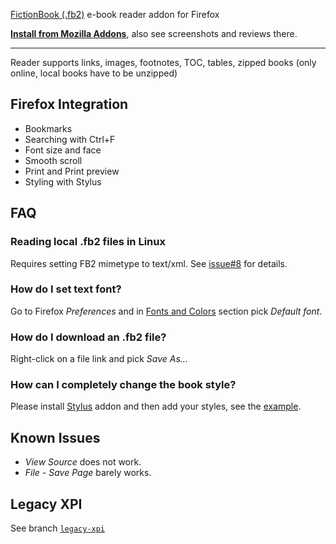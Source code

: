 <a href="http://en.wikipedia.org/wiki/FictionBook">FictionBook (.fb2)</a> e-book reader addon for Firefox

**<a href="https://addons.mozilla.org/firefox/addon/fb2-reader/">Install from Mozilla Addons</a>**, also see screenshots and reviews there.

---

Reader supports links, images, footnotes, TOC, tables, zipped books (only online, local books have to be unzipped)

Firefox Integration
-------------------

* Bookmarks
* Searching with Ctrl+F
* Font size and face
* Smooth scroll
* Print and Print preview
* Styling with Stylus

FAQ
---

### Reading local .fb2 files in Linux

Requires setting FB2 mimetype to text/xml. See [issue#8](https://github.com/tymofij/fb2reader/issues/8) for details.

### How do I set text font?

Go to Firefox _Preferences_ and in <a href="https://support.mozilla.org/en-US/kb/change-fonts-and-colors-websites-use">Fonts and Colors</a> section pick _Default font_.

### How do I download an .fb2 file?

Right-click on a file link and pick _Save As…_

### How can I completely change the book style?

Please install [Stylus](https://addons.mozilla.org/firefox/addon/styl-us/) addon and then add your styles, see the [example](http://userstyles.org/styles/24584).

Known Issues
-------------

* _View Source_ does not work.
* _File - Save Page_  barely works.

Legacy XPI
----------
See branch [`legacy-xpi`](https://github.com/tymofij/fb2reader/tree/legacy-xpi)